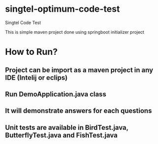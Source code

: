 # singtel-optimum-code-test
Singtel Code Test

This is simple maven project done using springboot initializer project

# How to Run?

## Project can be import as a maven project in any IDE (Intelij or eclips)

## Run DemoApplication.java class
## It will demonstrate answers for each questions

## Unit tests are available in BirdTest.java, ButterflyTest.java and FishTest.java


